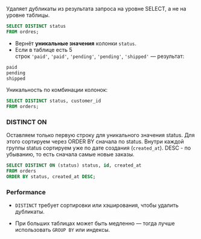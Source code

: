 
Удаляет дубликаты из результата запроса на уровне SELECT, а не на уровне таблицы.

```sql
SELECT DISTINCT status
FROM ordres;
```

- Вернёт **уникальные значения** колонки `status`.
- Если в таблице есть 5 строк `'paid'`, `'paid'`, `'pending'`, `'pending'`, `'shipped'` — результат:
```sql
paid
pending
shipped
```

Уникальность по комбинации колонок:
```sql
SELECT DISTINCT status, customer_id
FROM orders;
```

### DISTINCT ON

Оставляем только первую строку для уникального значения status. Для этого сортируем через ORDER BY сначала по status. Внутри каждой группы status сортируем уже по дате создания (`created_at`). DESC - по убыванию, то есть сначала самые новые заказы.

```sql
SELECT DISTINCT ON (status) status, id, created_at
FROM orders
ORDER BY status, created_at DESC;
```

### Performance

- `DISTINCT` требует сортировки или хэширования, чтобы удалить дубликаты.

- При больших таблицах может быть медленно — тогда лучше использовать `GROUP BY` или индексы.